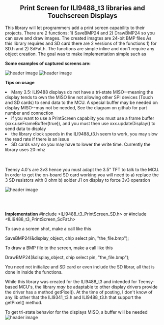 <b><h2><center>Print Screen for ILI9488_t3 libraries and Touchscreen Displays</center></h1></b>

This library will let programmers add a print screen capability to their projects. There are 2 functions: 1) SaveBMP24 and 2) DrawBMP24 so you can save and draw images. The created imagtes are 24-bit BMP files
As this library requires and SD card there are 2 versions of the functions 1) for SD.h and 2) SdFat.h. The functions are simple inline and don't require any object creation. The goal was to make implementation simple such as

<b>Some examples of captured screens are:</b>

![header image](https://raw.github.com/KrisKasprzak/ILI9488_t3_PrintScreen/master/Images/PrintScreen.jpg)
![header image](https://raw.github.com/KrisKasprzak/ILI9488_t3_PrintScreen/master/Images/PrintScreen3.jpg)


  <b>Tips on usage</b>
  <li>
  Many 3.5: ILI9488 displays do not have a tri-state MISO--meaning the display tends to own the MISO
  line not allowing other SPI devices (Touch and SD cards) to send data to the MCU. A special buffer may be needed
  on display MISO--may not be needed, See the diagram on github for part number and connection
  </li>
  <li>
  if you want to use a PrintScreen capabiity you must use a frame buffer (xxx.useFrameBuffer(true)), and you
  must then use xxx.updateDisplay() to send data to display
  </li>
  <li>
  the library clock speeds in the ILI9488_t3.h seem to work, you may slow the read rate if there is an issue
  </li>
  <li>
  SD cards vary so you may have to lower the write time. Currently the library uses 20 mhz
  </li>


<br>
<br>

Teensy 4.0's are 3v3 hence you must adapt the 3.5" TFT to talk to the MCU. In order to get the on-board SD card working you will need to 
a) replace the 3 SD resistors with 0 ohm 
b) solder J1 on display to force 3v3 operation
 
![header image](https://raw.github.com/KrisKasprzak/ILI9488_t3_PrintScreen/master/Images/DisplayHack.jpg)

<br>
<br>

<b>Implementation</b>
#include <ILI9488_t3_PrintScreen_SD.h>
or
#include <ILI9488_t3_PrintScreen_SdFat.h>

To save a screen shot, make a call like this

SaveBMP24(&display_object, chip select pin, "the_file.bmp");

To draw a BMP file to the screen, make a call like this

DrawBMP24(&display_object, chip select pin, "the_file.bmp");


You need not initialize and SD card or even include the SD librar, all that is done in inside the functions.

While this library was created for the ILI9488_t3 and intended for Teensy-based MCU's, the library *may* be adaptable to other display drivers provide the driver has a method getPixel(). At the time of posting, I don't know of any lib other that the ILI9341_t3.h and ILI9488_t3.h that support the getPixel() method.

To get tri-state behavior for the displays MISO, a buffer will be needed
![header image](https://raw.github.com/KrisKasprzak/ILI9488_t3_PrintScreen/master/Images/MISO_Buffer.jpg)



<br>
<br>

